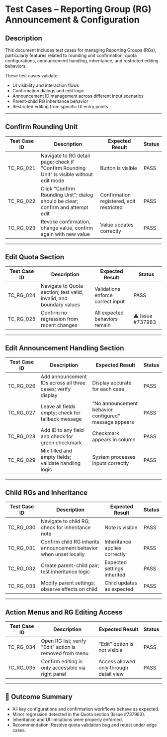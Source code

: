 # Test Cases – Reporting Group (RG) Announcement & Configuration

## Description

This document includes test cases for managing Reporting Groups (RGs), particularly features related to rounding unit confirmation, quota configurations, announcement handling, inheritance, and restricted editing behaviors.

These test cases validate:
- UI visibility and interaction flows
- Confirmation dialogs and edit logic
- Announcement ID management across different input scenarios
- Parent-child RG inheritance behavior
- Restricted editing from specific UI entry points

---

## Confirm Rounding Unit

| Test Case ID | Description                                                                 | Expected Result                                       | Status           |
|--------------|-----------------------------------------------------------------------------|-------------------------------------------------------|------------------|
| TC_RG_021    | Navigate to RG detail page; check if "Confirm Rounding Unit" is visible without edit mode | Button is visible                       | PASS |
| TC_RG_022    | Click "Confirm Rounding Unit"; dialog should be clear; confirm and attempt edit | Confirmation registered, edit restricted          | PASS |
| TC_RG_023    | Revoke confirmation, change value, confirm again with new value             | Value updates correctly                               | PASS |

---

## Edit Quota Section

| Test Case ID | Description                                                                 | Expected Result                                       | Status           |
|--------------|-----------------------------------------------------------------------------|-------------------------------------------------------|------------------|
| TC_RG_024    | Navigate to Quota section; test valid, invalid, and boundary values         | Validations enforce correct input                     | PASS |
| TC_RG_025    | Confirm no regression from recent changes                                   | All expected behaviors remain                         | ⚠️ Issue #737983 |

---

## Edit Announcement Handling Section

| Test Case ID | Description                                                                 | Expected Result                                       | Status           |
|--------------|-----------------------------------------------------------------------------|-------------------------------------------------------|------------------|
| TC_RG_026    | Add announcement IDs across all three cases; verify display                 | Display accurate for each case                        | PASS |
| TC_RG_027    | Leave all fields empty; check for fallback message                          | “No announcement behavior configured” message appears | PASS |
| TC_RG_028    | Add ID to any field and check for green checkmark                           | Checkmark appears in column                           | PASS |
| TC_RG_029    | Mix filled and empty fields; validate handling logic                        | System processes inputs correctly                     | PASS |

---

## Child RGs and Inheritance

| Test Case ID | Description                                                                 | Expected Result                                       | Status           |
|--------------|-----------------------------------------------------------------------------|-------------------------------------------------------|------------------|
| TC_RG_030    | Navigate to child RG; check for inheritance note                            | Note is visible                                       | PASS |
| TC_RG_031    | Confirm child RG inherits announcement behavior when unset locally          | Inheritance applies correctly                         | PASS |
| TC_RG_032    | Create parent-child pair; test inheritance logic                            | Expected settings inherited                           | PASS |
| TC_RG_033    | Modify parent settings; observe effects on child                            | Child updates as expected                             | PASS |

---

## Action Menus and RG Editing Access

| Test Case ID | Description                                                                 | Expected Result                                        | Status           |
|--------------|-----------------------------------------------------------------------------|--------------------------------------------------------|------------------|
| TC_RG_034    | Open RG list; verify "Edit" action is removed from menu                     | "Edit" option is not visible                           | PASS |
| TC_RG_035    | Confirm editing is only accessible via right panel                          | Access allowed only through detail view                | PASS |

---

## 📝 Outcome Summary

- All key configurations and confirmation workflows behave as expected.
- Minor regression detected in the Quota section (Issue #737983).
- Inheritance and UI limitations were properly enforced.
- Recommendation: Resolve quota validation bug and retest under edge cases.

